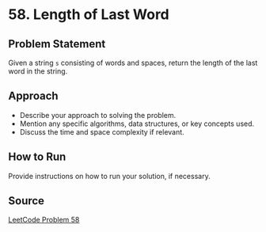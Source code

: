 # 58. Length of Last Word

## Problem Statement

Given a string `s` consisting of words and spaces, return the length of the last word in the string.

## Approach

* Describe your approach to solving the problem.
* Mention any specific algorithms, data structures, or key concepts used.
* Discuss the time and space complexity if relevant.

## How to Run

Provide instructions on how to run your solution, if necessary.

## Source

[LeetCode Problem 58](https://leetcode.com/problems/length-of-last-word/description/)
